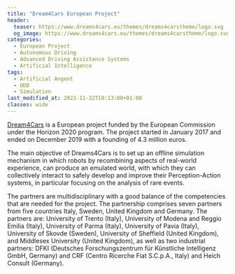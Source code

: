 ```yaml
---
title: "Dream4Cars European Project"
header:
  teaser: https://www.dreams4cars.eu/themes/dreams4carstheme/logo.svg
  og_image: https://www.dreams4cars.eu/themes/dreams4carstheme/logo.svg
categories:
  - European Project
  - Autonomous Driving
  - Advanced Driving Assistance Systems
  - Artificial Intelligence
tags:
  - Artificial Angent
  - ODD
  - Simulation
last_modified_at: 2023-11-22T18:13:00+01:00
classes: wide
---
```


[Dream4Cars](https://www.dreams4cars.eu/en/) is a European project funded by the European Commission under the Horizon 2020 program. The project started in January 2017 and ended on December 2019 with a founding of 4.3 million euros.

The main objective of Dreams4Cars is to set up an offline simulation mechanism in which robots by recombining aspects of real-world experience, can produce an emulated world, with which they can collectively interact to safely develop and improve their Perception-Action systems, in particular focusing on the analysis of rare events.

The partners are multidisciplinary with a good balance of the competencies that are needed for the project. The partnership comprises seven partners from five countries Italy, Sweden, United Kingdom and Germany. The partners are: University of Trento (Italy), University of Modena and Reggio Emilia (Italy), University of Parma (Italy), University of Pavia (Italy), University of Skovde (Sweden), University of Sheffield (United Kingdom), and Middlesex University (United Kingdom), as well as two industrial partners: DFKI (Deutsches Forschungszentrum für Künstliche Intelligenz GmbH, Germany) and CRF (Centro Ricerche Fiat S.C.p.A., Italy) and Heich Consult (Germany).
